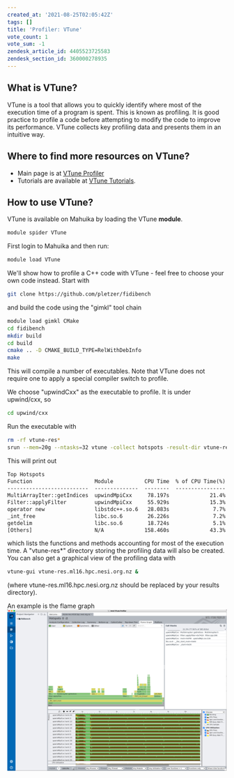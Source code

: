```yaml
---
created_at: '2021-08-25T02:05:42Z'
tags: []
title: 'Profiler: VTune'
vote_count: 1
vote_sum: -1
zendesk_article_id: 4405523725583
zendesk_section_id: 360000278935
---
```


## What is VTune?

VTune is a tool that allows you to quickly identify where most of the execution time of a program is spent. This is known as profiling. It is good practice to profile a code before attempting to modify the code to improve its performance. VTune collects key profiling data and presents them in an intuitive way.

## Where to find more resources on VTune?  

- Main page is at
    [VTune Profiler](https://software.intel.com/content/www/us/en/develop/tools/oneapi/components/vtune-profiler.html#gs.bjani9)
- Tutorials are available at [VTune Tutorials](https://software.intel.com/content/www/us/en/develop/articles/vtune-tutorials.html).

## How to use VTune?

VTune is available on Mahuika by loading the VTune **module**.

``` sh
module spider VTune
```

First login to Mahuika and then run:

``` sh
module load VTune
```

We'll show how to profile a C++ code with VTune - feel free to choose your own code instead. Start with 

``` sh
git clone https://github.com/pletzer/fidibench
```

and build the code using the "gimkl" tool chain

``` sh
module load gimkl CMake
cd fidibench
mkdir build
cd build
cmake .. -D CMAKE_BUILD_TYPE=RelWithDebInfo
make
```

This will compile a number of executables. Note that VTune does not require one to apply a special compiler switch to profile.

We choose "upwindCxx" as the executable to profile. It is under upwind/cxx, so
``` sh
cd upwind/cxx
```

Run the executable with 
``` sh
rm -rf vtune-res*
srun --mem=20g --ntasks=32 vtune -collect hotspots -result-dir vtune-res ./upwindMpiCxx -numCells 512 -numSteps 10
```
This will print out 
``` out
Top Hotspots
Function                    Module          CPU Time  % of CPU Time(%)
--------------------------  --------------  --------  ----------------
MultiArrayIter::getIndices  upwindMpiCxx     78.197s             21.4%
Filter::applyFilter         upwindMpiCxx     55.929s             15.3%
operator new                libstdc++.so.6   28.083s              7.7%
_int_free                   libc.so.6        26.226s              7.2%
getdelim                    libc.so.6        18.724s              5.1%
[Others]                    N/A             158.460s             43.3%
```
which lists the functions and methods accounting for most of the execution time. A "vtune-res*" directory storing the profiling data will also be created. You can also get a graphical view of the profiling data with

``` sh
vtune-gui vtune-res.ml16.hpc.nesi.org.nz &
```
(where vtune-res.ml16.hpc.nesi.org.nz should be replaced by your results directory). 

An example is the flame graph 
![VTune\_FlameGraph.png](../../assets/images/VTune_FlameGraph.png)
